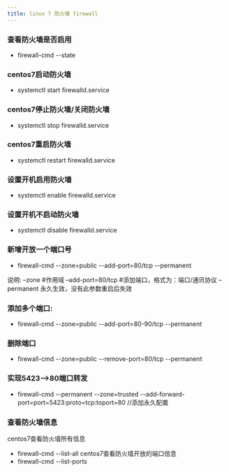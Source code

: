 ```yaml
---
title: linux 7 防火墙 firewall
---
```

### 查看防火墙是否启用
- firewall-cmd --state
### centos7启动防火墙
- systemctl start firewalld.service
### centos7停止防火墙/关闭防火墙
- systemctl stop firewalld.service
### centos7重启防火墙
- systemctl restart firewalld.service
 
 
### 设置开机启用防火墙
- systemctl enable firewalld.service
### 设置开机不启动防火墙
- systemctl disable firewalld.service

### 新增开放一个端口号
- firewall-cmd --zone=public --add-port=80/tcp --permanent
 
说明:
 –zone #作用域
 –add-port=80/tcp #添加端口，格式为：端口/通讯协议
 –permanent 永久生效，没有此参数重启后失效 

### 添加多个端口:
- firewall-cmd --zone=public --add-port=80-90/tcp --permanent

### 删除端口
- firewall-cmd --zone=public --remove-port=80/tcp --permanent

### 实现5423–>80端口转发
- firewall-cmd --permanent --zone=trusted --add-forward-port=port=5423:proto=tcp:toport=80 //添加永久配置

### 查看防火墙信息

centos7查看防火墙所有信息
- firewall-cmd --list-all
centos7查看防火墙开放的端口信息
- firewall-cmd --list-ports


